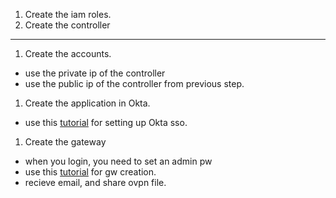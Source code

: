 1. Create the iam roles.
1. Create the controller
----
1. Create the accounts.
  - use the private ip of the controller
  - use the public ip of the controller from previous step.
1. Create the application in Okta.
  - use this [tutorial](http://docs.aviatrix.com/HowTos/UserSSL_VPN_Okta_SAML_Config.html) for setting up Okta sso.
1. Create the gateway
  -  when you login, you need to set an admin pw
  - use this [tutorial](http://docs.aviatrix.com/HowTos/HowTo_Setup_Okta_for_Aviatrix.html) for gw creation.
  - recieve email, and share ovpn file.
